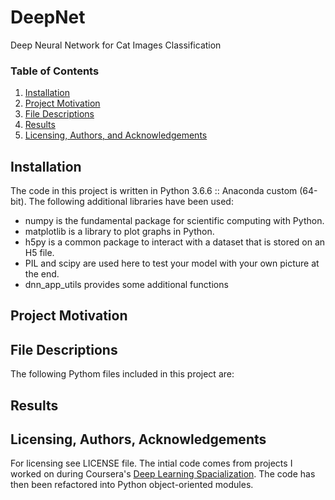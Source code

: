 # DeepNet
Deep Neural Network for Cat Images Classification

### Table of Contents

1. [Installation](#installation)
2. [Project Motivation](#motivation)
3. [File Descriptions](#files)
4. [Results](#results)
5. [Licensing, Authors, and Acknowledgements](#licensing)

## Installation <a name="installation"></a>
The code in this project is written in Python 3.6.6 :: Anaconda custom (64-bit).
The following additional libraries have been used:
* numpy is the fundamental package for scientific computing with Python.
* matplotlib is a library to plot graphs in Python.
* h5py is a common package to interact with a dataset that is stored on an H5 file.
* PIL and scipy are used here to test your model with your own picture at the end.
* dnn_app_utils provides some additional functions 

## Project Motivation<a name="motivation"></a>



## File Descriptions <a name="files"></a>
The following Pythom files included in this project are:


## Results<a name="results"></a>


## Licensing, Authors, Acknowledgements<a name="licensing"></a>
For licensing see LICENSE file.
The intial code comes from projects I worked on during Coursera's [Deep Learning Spacialization](https://www.coursera.org/specializations/deep-learning). The code has then been refactored into Python object-oriented modules.
